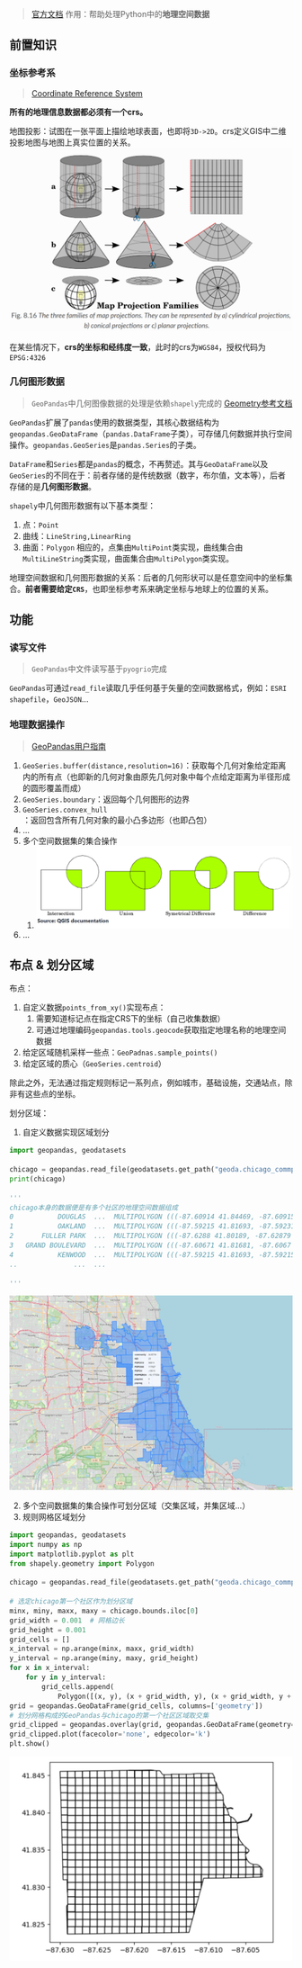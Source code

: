 > [官方文档](https://geopandas.org/en/stable/#)
> 作用：帮助处理Python中的**地理空间数据**

## 前置知识

### 坐标参考系
> [Coordinate Reference System](https://docs.qgis.org/3.34/en/docs/gentle_gis_introduction/coordinate_reference_systems.html)

**所有的地理信息数据都必须有一个crs。**

地图投影：试图在一张平面上描绘地球表面，也即将`3D->2D`。crs定义GIS中二维投影地图与地图上真实位置的关系。
![image.png](https://raw.githubusercontent.com/yzh-2002/img-hosting/main/notes/202409081336259.png)

在某些情况下，**crs的坐标和经纬度一致**，此时的crs为`WGS84`，授权代码为`EPSG:4326`



### 几何图形数据
> `GeoPandas`中几何图像数据的处理是依赖`shapely`完成的
> [Geometry参考文档](https://shapely.readthedocs.io/en/stable/geometry.html)

`GeoPandas`扩展了`pandas`使用的数据类型，其核心数据结构为`geopandas.GeoDataFrame`（`pandas.DataFrame`子类），可存储几何数据并执行空间操作。`geopandas.GeoSeries`是`pandas.Series`的子类。

`DataFrame`和`Series`都是`pandas`的概念，不再赘述。其与`GeoDataFrame`以及`GeoSeries`的不同在于：前者存储的是传统数据（数字，布尔值，文本等），后者存储的是**几何图形数据**。

`shapely`中几何图形数据有以下基本类型：
1. 点：`Point`
2. 曲线：`LineString,LinearRing`
3. 曲面：`Polygon`
相应的，点集由`MultiPoint`类实现，曲线集合由`MultiLineString`类实现，曲面集合由`MultiPolygon`类实现。

地理空间数据和几何图形数据的关系：后者的几何形状可以是任意空间中的坐标集合。**前者需要给定`CRS`**，也即坐标参考系来确定坐标与地球上的位置的关系。

## 功能

### 读写文件

> `GeoPandas`中文件读写基于`pyogrio`完成

`GeoPandas`可通过`read_file`读取几乎任何基于矢量的空间数据格式，例如：`ESRI shapefile`，`GeoJSON`...

### 地理数据操作
> [GeoPandas用户指南](https://geopandas.org/en/stable/docs/user_guide.html)

1. `GeoSeries.buffer(distance,resolution=16)`：获取每个几何对象给定距离内的所有点（也即新的几何对象由原先几何对象中每个点给定距离为半径形成的圆形覆盖而成）
2. `GeoSeries.boundary`：返回每个几何图形的边界
3. `GeoSeries.convex_hull`：返回包含所有几何对象的最小凸多边形（也即凸包）
4. ...
5. 多个空间数据集的集合操作
	1. ![image.png](https://raw.githubusercontent.com/yzh-2002/img-hosting/main/notes/202409090825152.png)
6. ...

## 布点 & 划分区域

布点：
1. 自定义数据`points_from_xy()`实现布点：
	1. 需要知道标记点在指定CRS下的坐标（自己收集数据）
	2. 可通过地理编码`geopandas.tools.geocode`获取指定地理名称的地理空间数据
2. 给定区域随机采样一些点：`GeoPadnas.sample_points()`
3. 给定区域的质心（`GeoSeries.centroid`）

除此之外，无法通过指定规则标记一系列点，例如城市，基础设施，交通站点，除非有这些点的坐标。

划分区域：
1. 自定义数据实现区域划分

```python
import geopandas, geodatasets

chicago = geopandas.read_file(geodatasets.get_path("geoda.chicago_commpop"))
print(chicago)

'''
chicago本身的数据便是有多个社区的地理空间数据组成
0           DOUGLAS  ...  MULTIPOLYGON (((-87.60914 41.84469, -87.60915 ...
1           OAKLAND  ...  MULTIPOLYGON (((-87.59215 41.81693, -87.59231 ...
2       FULLER PARK  ...  MULTIPOLYGON (((-87.6288 41.80189, -87.62879 4...
3   GRAND BOULEVARD  ...  MULTIPOLYGON (((-87.60671 41.81681, -87.6067 4...
4           KENWOOD  ...  MULTIPOLYGON (((-87.59215 41.81693, -87.59215 ...
..              ...  ...                                                ...

'''
```

![image.png](https://raw.githubusercontent.com/yzh-2002/img-hosting/main/notes/202409090930591.png)


2. 多个空间数据集的集合操作可划分区域（交集区域，并集区域...）
3. 规则网格区域划分

```python
import geopandas, geodatasets  
import numpy as np  
import matplotlib.pyplot as plt  
from shapely.geometry import Polygon

chicago = geopandas.read_file(geodatasets.get_path("geoda.chicago_commpop"))

# 选定chicago第一个社区作为划分区域
minx, miny, maxx, maxy = chicago.bounds.iloc[0]  
grid_width = 0.001  # 网格边长
grid_height = 0.001  
grid_cells = []  
x_interval = np.arange(minx, maxx, grid_width)  
y_interval = np.arange(miny, maxy, grid_height)  
for x in x_interval:  
    for y in y_interval:  
        grid_cells.append(  
            Polygon([(x, y), (x + grid_width, y), (x + grid_width, y + grid_height), (x, y + grid_height)]))  
grid = geopandas.GeoDataFrame(grid_cells, columns=['geometry'])  
# 划分网格构成的GeoPandas与chicago的第一个社区区域取交集
grid_clipped = geopandas.overlay(grid, geopandas.GeoDataFrame(geometry=[chicago.iloc[0]['geometry']]), how='intersection')
grid_clipped.plot(facecolor='none', edgecolor='k')  
plt.show()

```

![image.png](https://raw.githubusercontent.com/yzh-2002/img-hosting/main/notes/202409090947469.png)
